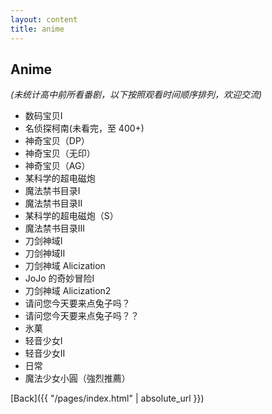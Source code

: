 ```yaml
---
layout: content
title: anime
---
```


## Anime

_(未统计高中前所看番剧，以下按照观看时间顺序排列，欢迎交流)_

- 数码宝贝I
- 名侦探柯南(未看完，至 400+)
- 神奇宝贝（DP）
- 神奇宝贝（无印）
- 神奇宝贝（AG）
- 某科学的超电磁炮
- 魔法禁书目录I
- 魔法禁书目录II
- 某科学的超电磁炮（S）
- 魔法禁书目录III
- 刀剑神域I
- 刀剑神域II
- 刀剑神域 Alicization
- JoJo 的奇妙冒险I
- 刀剑神域 Alicization2
- 请问您今天要来点兔子吗？
- 请问您今天要来点兔子吗？？
- 氷菓
- 轻音少女I
- 轻音少女II
- 日常
- 魔法少女小圓（強烈推薦）

[Back]({{ "/pages/index.html" | absolute_url }})
